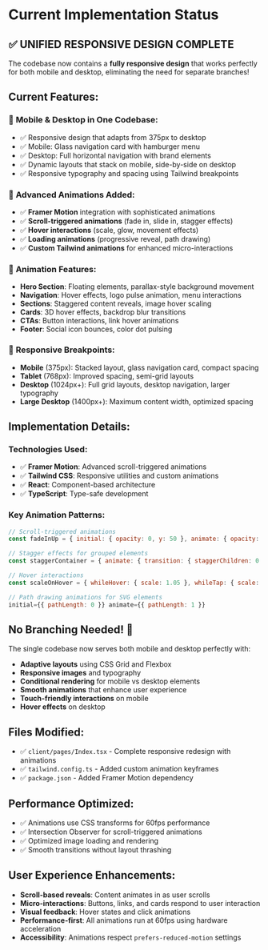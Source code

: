 # Current Implementation Status

## ✅ **UNIFIED RESPONSIVE DESIGN COMPLETE**

The codebase now contains a **fully responsive design** that works perfectly for both mobile and desktop, eliminating the need for separate branches!

## Current Features:

### 📱 **Mobile & Desktop in One Codebase:**

- ✅ Responsive design that adapts from 375px to desktop
- ✅ Mobile: Glass navigation card with hamburger menu
- ✅ Desktop: Full horizontal navigation with brand elements
- ✅ Dynamic layouts that stack on mobile, side-by-side on desktop
- ✅ Responsive typography and spacing using Tailwind breakpoints

### 🎨 **Advanced Animations Added:**

- ✅ **Framer Motion** integration with sophisticated animations
- ✅ **Scroll-triggered animations** (fade in, slide in, stagger effects)
- ✅ **Hover interactions** (scale, glow, movement effects)
- ✅ **Loading animations** (progressive reveal, path drawing)
- ✅ **Custom Tailwind animations** for enhanced micro-interactions

### 🎯 **Animation Features:**

- **Hero Section**: Floating elements, parallax-style background movement
- **Navigation**: Hover effects, logo pulse animation, menu interactions
- **Sections**: Staggered content reveals, image hover scaling
- **Cards**: 3D hover effects, backdrop blur transitions
- **CTAs**: Button interactions, link hover animations
- **Footer**: Social icon bounces, color dot pulsing

### 📐 **Responsive Breakpoints:**

- **Mobile** (375px): Stacked layout, glass navigation card, compact spacing
- **Tablet** (768px): Improved spacing, semi-grid layouts
- **Desktop** (1024px+): Full grid layouts, desktop navigation, larger typography
- **Large Desktop** (1400px+): Maximum content width, optimized spacing

## Implementation Details:

### Technologies Used:

- ✅ **Framer Motion**: Advanced scroll-triggered animations
- ✅ **Tailwind CSS**: Responsive utilities and custom animations
- ✅ **React**: Component-based architecture
- ✅ **TypeScript**: Type-safe development

### Key Animation Patterns:

```javascript
// Scroll-triggered animations
const fadeInUp = { initial: { opacity: 0, y: 50 }, animate: { opacity: 1, y: 0 } }

// Stagger effects for grouped elements
const staggerContainer = { animate: { transition: { staggerChildren: 0.2 } } }

// Hover interactions
const scaleOnHover = { whileHover: { scale: 1.05 }, whileTap: { scale: 0.95 } }

// Path drawing animations for SVG elements
initial={{ pathLength: 0 }} animate={{ pathLength: 1 }}
```

## No Branching Needed! 🎉

The single codebase now serves both mobile and desktop perfectly with:

- **Adaptive layouts** using CSS Grid and Flexbox
- **Responsive images** and typography
- **Conditional rendering** for mobile vs desktop elements
- **Smooth animations** that enhance user experience
- **Touch-friendly interactions** on mobile
- **Hover effects** on desktop

## Files Modified:

- ✅ `client/pages/Index.tsx` - Complete responsive redesign with animations
- ✅ `tailwind.config.ts` - Added custom animation keyframes
- ✅ `package.json` - Added Framer Motion dependency

## Performance Optimized:

- ✅ Animations use CSS transforms for 60fps performance
- ✅ Intersection Observer for scroll-triggered animations
- ✅ Optimized image loading and rendering
- ✅ Smooth transitions without layout thrashing

## User Experience Enhancements:

- **Scroll-based reveals**: Content animates in as user scrolls
- **Micro-interactions**: Buttons, links, and cards respond to user interaction
- **Visual feedback**: Hover states and click animations
- **Performance-first**: All animations run at 60fps using hardware acceleration
- **Accessibility**: Animations respect `prefers-reduced-motion` settings
